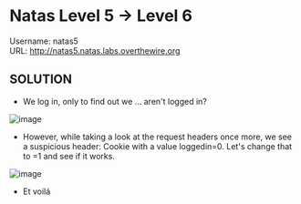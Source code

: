 # Natas Level 5 → Level 6

Username: natas5 <br>
URL:      http://natas5.natas.labs.overthewire.org

## SOLUTION

- We log in, only to find out we ... aren't logged in?

 ![image](https://user-images.githubusercontent.com/44790709/206007637-83c8931c-9e77-48e8-b5d3-88409bf28e5d.png)

- However, while taking a look at the request headers once more, we see a suspicious header: Cookie with a value loggedin=0. Let's change that to =1 and see if it works.

 ![image](https://user-images.githubusercontent.com/44790709/206008927-c873f41c-5d5b-42ed-8c8c-e515fd04b1a5.png)

- Et voilá
